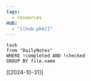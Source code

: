 ```yaml
---
tags:
  - resources
HUB:
  - "[[hub-pkm]]"
---
```

```dataview
task
from "DailyNotes"
WHERE !completed AND !checked
GROUP BY file.name
```
[[2024-10-31]]
